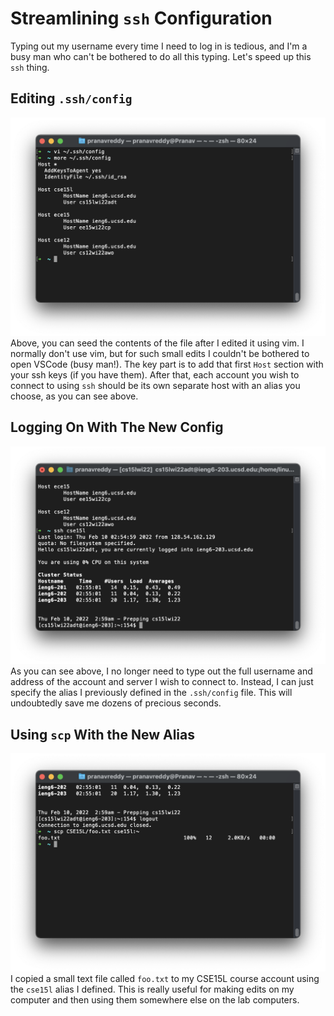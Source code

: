 # Streamlining `ssh` Configuration
Typing out my username every time I need to log in is tedious, and I'm a busy man who can't be bothered to do all this typing. Let's speed up this `ssh` thing.

## Editing `.ssh/config`

![ssh config](lab-report-3-images/SSH-config.png)
Above, you can seed the contents of the file after I edited it using vim. I normally don't use vim, but for such small edits I couldn't be bothered to open VSCode (busy man!). The key part is to add that first `Host` section with your ssh keys (if you have them). After that, each account you wish to connect to using `ssh` should be its own separate host with an alias you choose, as you can see above.

## Logging On With The New Config
![logging on](lab-report-3-images/loggin-on.png)
As you can see above, I no longer need to type out the full username and address of the account and server I wish to connect to. Instead, I can just specify the alias I previously defined in the `.ssh/config` file. This will undoubtedly save me dozens of precious seconds.

## Using `scp` With the New Alias
![logging on](lab-report-3-images/copying-stuff.png)
I copied a small text file called `foo.txt` to my CSE15L course account using the `cse15l` alias I defined. This is really useful for making edits on my computer and then using them somewhere else on the lab computers.